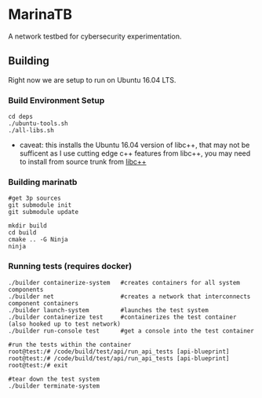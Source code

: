 # MarinaTB
A network testbed for cybersecurity experimentation.

## Building

Right now we are setup to run on Ubuntu 16.04 LTS.

### Build Environment Setup

```shell
cd deps
./ubuntu-tools.sh
./all-libs.sh
```

- caveat: this installs the Ubuntu 16.04 version of libc++, that may not be sufficent as I use cutting edge c++ features from libc++, you may need to install from source trunk from [libc++](http://libcxx.llvm.org/)

### Building marinatb

```shell
#get 3p sources
git submodule init
git submodule update

mkdir build
cd build
cmake .. -G Ninja
ninja
```

### Running tests (requires docker)
```shell
./builder containerize-system   #creates containers for all system components
./builder net                   #creates a network that interconnects component containers
./builder launch-system         #launches the test system
./builder containerize test     #containerizes the test container (also hooked up to test network)
./builder run-console test      #get a console into the test container

#run the tests within the container
root@test:/# /code/build/test/api/run_api_tests [api-blueprint]
root@test:/# /code/build/test/api/run_api_tests [api-blueprint]
root@test:/# exit

#tear down the test system
./builder terminate-system
```
